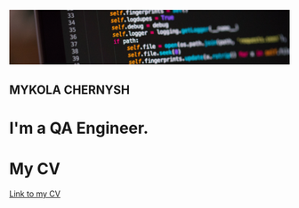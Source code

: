 [![Header](https://github.com/qaMykolaChernysh/Mykola_Chernysh/blob/main/CHp.jpg)]()
## MYKOLA CHERNYSH
# I'm a QA Engineer.
# My CV
[Link to my CV](https://github.com/qaMykolaChernysh/Mykola_Chernysh/blob/main/%5BCV%5DQA_MYKOLA_CHERNYSH.en.pdf)

